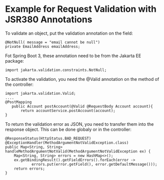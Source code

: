 # Example for Request Validation with JSR380 Annotations

To validate an object, put the validation annotation on the field:
```
@NotNull( message = "email cannot be null")
private EmailAddress emailAddress;
```
Fot Spring Boot 3, these annotation need to be from the Jakarta EE package:
```
import jakarta.validation.constraints.NotNull;
```
To activate the validation, you need the @Valid annotation on the method of the controller:
```
import jakarta.validation.Valid;
....
@PostMapping
   public Account postAccount(@Valid @RequestBody Account account){
       return accountService.postAccount(account);
}
```
To return the validation error as JSON, you need to transfer them into the response object. This can be done globaly or in the controller:
```
@ResponseStatus(HttpStatus.BAD_REQUEST)
@ExceptionHandler(MethodArgumentNotValidException.class)
public Map<String, String> handleMethodArgumentNotValid(MethodArgumentNotValidException ex) {
    Map<String, String> errors = new HashMap<>();
    ex.getBindingResult().getFieldErrors().forEach(error ->
            errors.put(error.getField(), error.getDefaultMessage()));
    return errors;
}
```